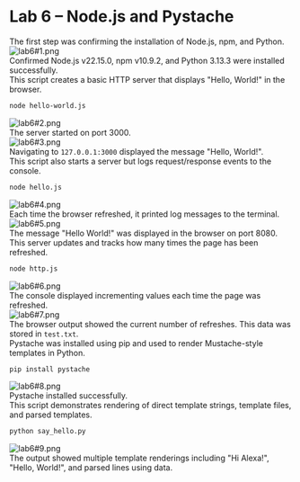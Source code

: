 # Lab 6 – Node.js and Pystache
The first step was confirming the installation of Node.js, npm, and Python.  
![lab6#1.png](https://github.com/your-username/your-repo/raw/main/lab6%231.png)  
Confirmed Node.js v22.15.0, npm v10.9.2, and Python 3.13.3 were installed successfully.  
This script creates a basic HTTP server that displays "Hello, World!" in the browser.  
```bash
node hello-world.js
```  
![lab6#2.png](https://github.com/your-username/your-repo/raw/main/lab6%232.png)  
The server started on port 3000.  
![lab6#3.png](https://github.com/your-username/your-repo/raw/main/lab6%233.png)  
Navigating to `127.0.0.1:3000` displayed the message "Hello, World!".  
This script also starts a server but logs request/response events to the console.  
```bash
node hello.js
```  
![lab6#4.png](https://github.com/your-username/your-repo/raw/main/lab6%234.png)  
Each time the browser refreshed, it printed log messages to the terminal.  
![lab6#5.png](https://github.com/your-username/your-repo/raw/main/lab6%235.png)  
The message "Hello World!" was displayed in the browser on port 8080.  
This server updates and tracks how many times the page has been refreshed.  
```bash
node http.js
```  
![lab6#6.png](https://github.com/your-username/your-repo/raw/main/lab6%236.png)  
The console displayed incrementing values each time the page was refreshed.  
![lab6#7.png](https://github.com/your-username/your-repo/raw/main/lab6%237.png)  
The browser output showed the current number of refreshes. This data was stored in `test.txt`.  
Pystache was installed using pip and used to render Mustache-style templates in Python.  
```bash
pip install pystache
```  
![lab6#8.png](https://github.com/your-username/your-repo/raw/main/lab6%238.png)  
Pystache installed successfully.  
This script demonstrates rendering of direct template strings, template files, and parsed templates.  
```bash
python say_hello.py
```  
![lab6#9.png](https://github.com/your-username/your-repo/raw/main/lab6%239.png)  
The output showed multiple template renderings including "Hi Alexa!", "Hello, World!", and parsed lines using data.

